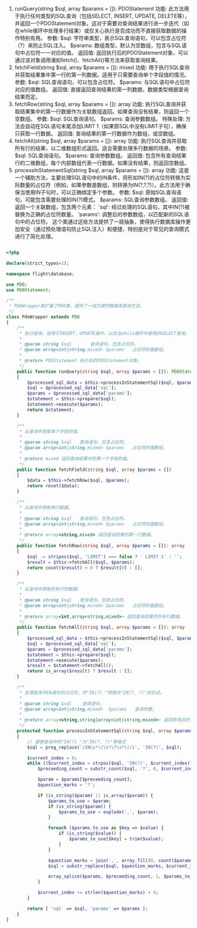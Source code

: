 1. runQuery(string $sql, array $params = []): PDOStatement
   功能: 此方法用于执行任何类型的SQL查询（包括SELECT, INSERT, UPDATE, DELETE等），并返回一个PDOStatement对象。这对于需要对查询结果进行进一步迭代（如在while循环中处理多行结果）或仅关心执行是否成功而不直接获取数据的操作特别有用。
   参数:
   $sql: 字符串类型，表示SQL查询语句，可以包含占位符（?）来防止SQL注入。
   $params: 数组类型，默认为空数组，包含与SQL语句中占位符一一对应的值。
   返回值: 返回执行后的PDOStatement对象，可以通过该对象调用诸如fetch()、fetchAll()等方法来获取查询结果。
2. fetchField(string $sql, array $params = []): mixed
   功能: 用于执行SQL查询并获取结果集中第一行的第一列数据。适用于只需要查询单个字段值的情况。
   参数:
   $sql: SQL查询语句，可以包含占位符。
   $params: 与SQL语句中占位符对应的值数组。
   返回值: 直接返回查询结果的第一列数据，数据类型根据查询结果而定。
3. fetchRow(string $sql, array $params = []): array
   功能: 执行SQL查询并获取结果集中的第一行数据作为关联数组返回。如果查询没有结果，则返回一个空数组。
   参数:
   $sql: SQL查询语句。
   $params: 查询参数数组。
   特殊处理: 方法会自动在SQL语句末尾添加LIMIT 1（如果原SQL中没有LIMIT子句），确保只获取一行数据。
   返回值: 查询结果的第一行数据作为数组，或空数组。
4. fetchAll(string $sql, array $params = []): array
   功能: 执行SQL查询并获取所有行的结果，以二维数组形式返回。适合需要处理多行数据的场景。
   参数:
   $sql: SQL查询语句。
   $params: 查询参数数组。
   返回值: 包含所有查询结果行的二维数组，每个内部数组代表一行数据。如果没有结果，则返回空数组。
5. processInStatementSql(string $sql, array $params = []): array
   功能: 这是一个辅助方法，主要处理SQL语句中的IN条件，将形如IN(?)的占位符转换为实际数量的占位符（例如，如果参数是数组，则转换为IN(?,?,?)）。此方法用于确保当使用IN子句时，可以正确绑定多个参数。
   参数:
   $sql: 原始SQL查询语句，可能包含需要处理的IN(?)模式。
   $params: SQL查询参数数组。
   返回值: 返回一个关联数组，包含两个元素：
   'sql': 经过处理的SQL语句，其中IN(?)被替换为正确的占位符数量。
   'params': 调整后的参数数组，以匹配新的SQL语句中的占位符。
   这个类通过这些方法提供了一层抽象，使得执行数据库操作更加安全（通过预处理语句防止SQL注入）和便捷，特别是对于常见的查询模式进行了简化处理。


```php

<?php

declare(strict_types=1);

namespace flight\database;

use PDO;
use PDOStatement;

/**
 * PDOWrapper类扩展了PDO类，提供了一组方便的数据库查询方法。
 */
class PdoWrapper extends PDO
{
    /**
     * 执行查询，适用于INSERT、UPDATE操作，以及在while循环中使用的SELECT查询。
     * 
     * @param string $sql       查询语句，包含占位符。
     * @param array<int|string,mixed> $params   占位符的值数组。
     * 
     * @return PDOStatement 执行后的PDOStatement对象。
     */
    public function runQuery(string $sql, array $params = []): PDOStatement
    {
        $processed_sql_data = $this->processInStatementSql($sql, $params);
        $sql = $processed_sql_data['sql'];
        $params = $processed_sql_data['params'];
        $statement = $this->prepare($sql);
        $statement->execute($params);
        return $statement;
    }

    /**
     * 从查询中获取单个字段的值。
     * 
     * @param string $sql   查询语句，包含占位符。
     * @param array<int|string,mixed> $params   占位符的值数组。
     * 
     * @return mixed 返回查询结果中的第一个字段的值。
     */
    public function fetchField(string $sql, array $params = [])
    {
        $data = $this->fetchRow($sql, $params);
        return reset($data);
    }

    /**
     * 从查询中获取单行数据。
     * 
     * @param string $sql   查询语句，包含占位符。
     * @param array<int|string,mixed> $params   占位符的值数组。
     * 
     * @return array<string,mixed> 返回查询结果的第一行数据。
     */
    public function fetchRow(string $sql, array $params = []): array
    {
        $sql .= stripos($sql, 'LIMIT') === false ? ' LIMIT 1' : '';
        $result = $this->fetchAll($sql, $params);
        return count($result) > 0 ? $result[0] : [];
    }

    /**
     * 从查询中获取所有行的数据。
     * 
     * @param string $sql   查询语句，包含占位符。
     * @param array<int|string,mixed> $params   占位符的值数组。
     * 
     * @return array<int,array<string,mixed>> 返回查询结果的所有行数据。
     */
    public function fetchAll(string $sql, array $params = []): array
    {
        $processed_sql_data = $this->processInStatementSql($sql, $params);
        $sql = $processed_sql_data['sql'];
        $params = $processed_sql_data['params'];
        $statement = $this->prepare($sql);
        $statement->execute($params);
        $result = $statement->fetchAll();
        return is_array($result) ? $result : [];
    }

    /**
     * 处理查询中IN语句的占位符，将"IN(?) "转换为"IN(?, ?)"的形式。
     * 
     * @param string $sql    查询语句。
     * @param array<int|string,mixed>  $params   查询参数。
     * 
     * @return array<string,string|array<int|string,mixed>> 返回修改后的查询语句和更新后的参数数组。
     */
    protected function processInStatementSql(string $sql, array $params = []): array
    {
        // 替换查询中的"IN(?) "为"IN(?, ?)"等格式
        $sql = preg_replace('/IN\s*\(\s*\?\s*\)/i', 'IN(?)', $sql);

        $current_index = 0;
        while (($current_index = strpos($sql, 'IN(?)', $current_index)) !== false) {
            $preceeding_count = substr_count($sql, '?', 0, $current_index - 1);

            $param = $params[$preceeding_count];
            $question_marks = '?';

            if (is_string($param) || is_array($param)) {
                $params_to_use = $param;
                if (is_string($param)) {
                    $params_to_use = explode(',', $param);
                }

                foreach ($params_to_use as $key => $value) {
                    if (is_string($value)) {
                        $params_to_use[$key] = trim($value);
                    }
                }

                $question_marks = join(',', array_fill(0, count($params_to_use), '?'));
                $sql = substr_replace($sql, $question_marks, $current_index + 3, 1);

                array_splice($params, $preceeding_count, 1, $params_to_use);
            }

            $current_index += strlen($question_marks) + 4;
        }

        return [ 'sql' => $sql, 'params' => $params ];
    }
}


```